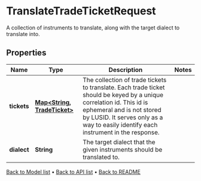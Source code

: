 

# TranslateTradeTicketRequest

A collection of instruments to translate, along with the target dialect to translate into.

## Properties

| Name | Type | Description | Notes |
|------------ | ------------- | ------------- | -------------|
|**tickets** | [**Map&lt;String, TradeTicket&gt;**](TradeTicket.md) | The collection of trade tickets to translate.   Each trade ticket should be keyed by a unique correlation id. This id is ephemeral and is not stored by LUSID. It serves only as a way to easily identify each instrument in the response. |  |
|**dialect** | **String** | The target dialect that the given instruments should be translated to. |  |



[Back to Model list](../README.md#documentation-for-models) &#8226; [Back to API list](../README.md#documentation-for-api-endpoints) &#8226; [Back to README](../README.md)


